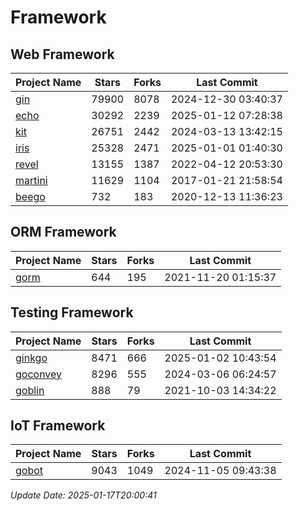 # Framework

## Web Framework
| Project Name | Stars | Forks | Last Commit |
| ------------ | ----- | ----- | ----------- |
| [gin](https://github.com/gin-gonic/gin) | 79900 | 8078 | 2024-12-30 03:40:37 |
| [echo](https://github.com/labstack/echo) | 30292 | 2239 | 2025-01-12 07:28:38 |
| [kit](https://github.com/go-kit/kit) | 26751 | 2442 | 2024-03-13 13:42:15 |
| [iris](https://github.com/kataras/iris) | 25328 | 2471 | 2025-01-01 01:40:30 |
| [revel](https://github.com/revel/revel) | 13155 | 1387 | 2022-04-12 20:53:30 |
| [martini](https://github.com/go-martini/martini) | 11629 | 1104 | 2017-01-21 21:58:54 |
| [beego](https://github.com/astaxie/beego) | 732 | 183 | 2020-12-13 11:36:23 |

## ORM Framework
| Project Name | Stars | Forks | Last Commit |
| ------------ | ----- | ----- | ----------- |
| [gorm](https://github.com/jinzhu/gorm) | 644 | 195 | 2021-11-20 01:15:37 |

## Testing Framework
| Project Name | Stars | Forks | Last Commit |
| ------------ | ----- | ----- | ----------- |
| [ginkgo](https://github.com/onsi/ginkgo) | 8471 | 666 | 2025-01-02 10:43:54 |
| [goconvey](https://github.com/smartystreets/goconvey) | 8296 | 555 | 2024-03-06 06:24:57 |
| [goblin](https://github.com/franela/goblin) | 888 | 79 | 2021-10-03 14:34:22 |

## IoT Framework
| Project Name | Stars | Forks | Last Commit |
| ------------ | ----- | ----- | ----------- |
| [gobot](https://github.com/hybridgroup/gobot) | 9043 | 1049 | 2024-11-05 09:43:38 |

*Update Date: 2025-01-17T20:00:41*